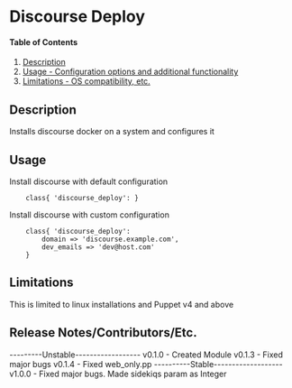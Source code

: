# Discourse Deploy

#### Table of Contents

1. [Description](#description)
1. [Usage - Configuration options and additional functionality](#usage)
1. [Limitations - OS compatibility, etc.](#limitations)

## Description

Installs discourse docker on a system and configures it

## Usage
Install discourse with default configuration
```puppet
    class{ 'discourse_deploy': }
```

Install discourse with custom configuration
```puppet
    class{ 'discourse_deploy': 
        domain => 'discourse.example.com',
        dev_emails => 'dev@host.com'
    }
```

## Limitations

This is limited to linux installations and Puppet v4 and above

## Release Notes/Contributors/Etc. 

---------Unstable------------------
v0.1.0 - Created Module
v0.1.3 - Fixed major bugs
v0.1.4 - Fixed web_only.pp
----------Stable-------------------
v1.0.0 - Fixed major bugs. Made sidekiqs param as Integer